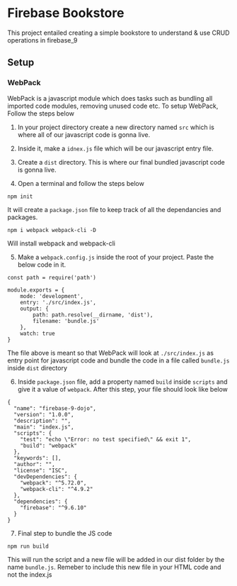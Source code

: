 # Firebase Bookstore
This project entailed creating a simple bookstore to understand & use CRUD operations in firebase_9

## Setup

### WebPack
WebPack is a javascript module which does tasks such as bundling all imported code modules, removing unused code etc.
To setup WebPack, Follow the steps below
1. In your project directory create a new directory named `src` which is where all of our javascript code is gonna live.

2. Inside it, make a `idnex.js` file which will be our javascript entry file.

3. Create a `dist` directory. This is where our final bundled javascript code is gonna live.

4. Open a terminal and follow the steps below

```
npm init
```
It will create a `package.json` file to keep track of all the dependancies and packages.


```
npm i webpack webpack-cli -D
```
Will install webpack and webpack-cli

5. Make a `webpack.config.js` inside the root of your project. Paste the below code in it.
```
const path = require('path')

module.exports = {
    mode: 'development',
    entry: './src/index.js',
    output: {
        path: path.resolve(__dirname, 'dist'),
        filename: 'bundle.js'
    },
    watch: true
}
```

The file above is meant so that WebPack will look at `./src/index.js` as entry point for javascript code and bundle the code in a file called `bundle.js` inside `dist` directory

6. Inside `package.json` file, add a property named `build` inside `scripts` and give it a value of `webpack`. After this step, your file should look like below
```
{
  "name": "firebase-9-dojo",
  "version": "1.0.0",
  "description": "",
  "main": "index.js",
  "scripts": {
    "test": "echo \"Error: no test specified\" && exit 1",
    "build": "webpack"
  },
  "keywords": [],
  "author": "",
  "license": "ISC",
  "devDependencies": {
    "webpack": "^5.72.0",
    "webpack-cli": "^4.9.2"
  },
  "dependencies": {
    "firebase": "^9.6.10"
  }
}
```
7. Final step to bundle the JS code
```
npm run build
```
This will run the script and a new file will be added in our dist folder by the name `bundle.js`. Remeber to include this new file in your HTML code and not the index.js